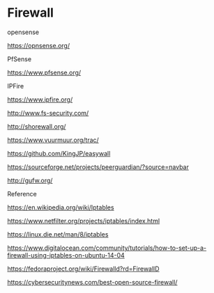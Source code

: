 # Firewall

opensense

https://opnsense.org/

PfSense

https://www.pfsense.org/

IPFire

https://www.ipfire.org/

http://www.fs-security.com/

http://shorewall.org/

https://www.vuurmuur.org/trac/

https://github.com/KingJP/easywall

https://sourceforge.net/projects/peerguardian/?source=navbar

http://gufw.org/







Reference

https://en.wikipedia.org/wiki/Iptables

https://www.netfilter.org/projects/iptables/index.html

https://linux.die.net/man/8/iptables

https://www.digitalocean.com/community/tutorials/how-to-set-up-a-firewall-using-iptables-on-ubuntu-14-04

https://fedoraproject.org/wiki/Firewalld?rd=FirewallD

https://cybersecuritynews.com/best-open-source-firewall/

